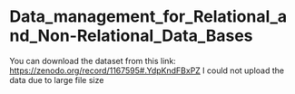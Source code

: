# Data_management_for_Relational_and_Non-Relational_Data_Bases
You can download the dataset from this link: https://zenodo.org/record/1167595#.YdpKndFBxPZ
I could not upload the data due to large file size
